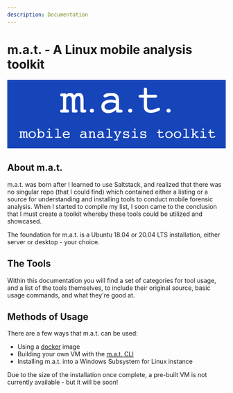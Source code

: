 ```yaml
---
description: Documentation
---
```


# m.a.t. - A Linux mobile analysis toolkit

![](.gitbook/assets/mat-logo-crop.png)

## About m.a.t.

m.a.t. was born after I learned to use Saltstack, and realized that there was no singular repo (that I could find) which contained either a listing or a source for understanding and installing tools to conduct mobile forensic analysis. When I started to compile my list, I soon came to the conclusion that I must create a toolkit whereby these tools could be utilized and showcased.

The foundation for m.a.t. is a Ubuntu 18.04 or 20.04 LTS installation, either server or desktop - your choice.

## The Tools

Within this documentation you will find a set of categories for tool usage, and a list of the tools themselves, to include their original source, basic usage commands, and what they're good at.

## Methods of Usage

There are a few ways that m.a.t. can be used:

* Using a [docker](https://hub.docker.com/r/digitalsleuth/mat-distro) image
* Building your own VM with the [m.a.t. CLI](https://github.com/digitalsleuth/mat-cli)
* Installing m.a.t. into a Windows Subsystem for Linux instance

Due to the size of the installation once complete, a pre-built VM is not currently available - but it will be soon!
